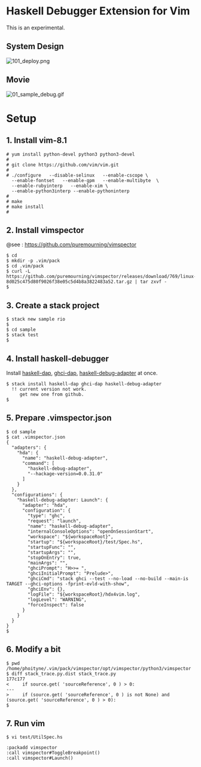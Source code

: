 
# Haskell Debugger Extension for Vim
This is an experimental.

## System Design
![101_deploy.png](https://raw.githubusercontent.com/phoityne/hdx4vim/master/docs/design/101_deploy.png)

## Movie
![01_sample_debug.gif](https://raw.githubusercontent.com/phoityne/hdx4vim/master/docs/01_sample_debug.gif)


# Setup

## 1. Install vim-8.1
```
# yum install python-devel python3 python3-devel
#
# git clone https://github.com/vim/vim.git
#
# ./configure   --disable-selinux   --enable-cscope \
  --enable-fontset   --enable-gpm   --enable-multibyte  \
  --enable-rubyinterp   --enable-xim \
  --enable-python3interp --enable-pythoninterp
#
# make
# make install
#
```

## 2. Install vimspector
@see : https://github.com/puremourning/vimspector
```
$ cd
$ mkdir -p .vim/pack
$ cd .vim/pack
$ curl -L https://github.com/puremourning/vimspector/releases/download/769/linux-8d025c475d80f9026f38e05c5d4b8a3822483a52.tar.gz | tar zxvf -
$
```

## 3. Create a stack project
```
$ stack new sample rio
$
$ cd sample
$ stack test
$
```

## 4. Install haskell-debugger

 Install [haskell-dap](https://hackage.haskell.org/package/haskell-dap), [ghci-dap](https://hackage.haskell.org/package/ghci-dap), [haskell-debug-adapter](https://hackage.haskell.org/package/haskell-debug-adapter) at once.

```
$ stack install haskell-dap ghci-dap haskell-debug-adapter
  !! current version not work.
     get new one from github.
$
```

## 5. Prepare .vimspector.json
```
$ cd sample
$ cat .vimspector.json
{
  "adapters": {
    "hda": {
      "name": "haskell-debug-adapter",
      "command": [
        "haskell-debug-adapter",
        "--hackage-version=0.0.31.0"
      ]
    }
  },
  "configurations": {
    "haskell-debug-adapter: Launch": {
      "adapter": "hda",
      "configuration": {
        "type": "ghc",
        "request": "launch",
        "name": "haskell-debug-adapter",
        "internalConsoleOptions": "openOnSessionStart",
        "workspace": "${workspaceRoot}",
        "startup": "${workspaceRoot}/test/Spec.hs",
        "startupFunc": "",
        "startupArgs": "",
        "stopOnEntry": true,
        "mainArgs": "",
        "ghciPrompt": "H>>= ",
        "ghciInitialPrompt": "Prelude>",
        "ghciCmd": "stack ghci --test --no-load --no-build --main-is TARGET --ghci-options -fprint-evld-with-show",
        "ghciEnv": {},
        "logFile": "${workspaceRoot}/hdx4vim.log",
        "logLevel": "WARNING",
        "forceInspect": false
      }
    }
  }
}
$
```

## 6. Modify a bit
```
$ pwd
/home/phoityne/.vim/pack/vimspector/opt/vimspector/python3/vimspector
$ diff stack_trace.py.dist stack_trace.py
177c177
<     if source.get( 'sourceReference', 0 ) > 0:
---
>     if (source.get( 'sourceReference', 0 ) is not None) and (source.get( 'sourceReference', 0 ) > 0):
$
```

## 7. Run vim
```
$ vi test/UtilSpec.hs

:packadd vimspector
:call vimspector#ToggleBreakpoint()
:call vimspector#Launch()

```
